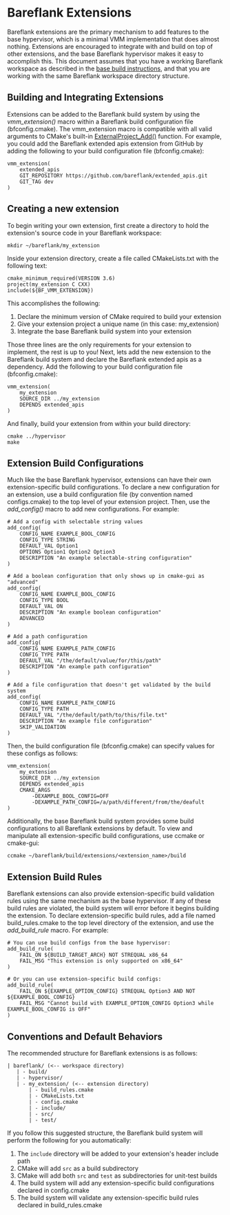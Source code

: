 # Bareflank Extensions

Bareflank extensions are the primary mechanism to add features to the base
hypervisor, which is a minimal VMM implementation that does almost nothing.
Extensions are encouraged to integrate with and build on top of other
extensions, and the base Bareflank hypervisor makes it easy to accomplish this.
This document assumes that you have a working Bareflank workspace as described
in the [base build instructions](./build_instructions.md), and that you are
working with the same Bareflank workspace directory structure.

## Building and Integrating Extensions
Extensions can be added to the Bareflank build system by using the
*vmm_extension()* macro within a Bareflank build configuration file
(bfconfig.cmake). The vmm_extension macro is compatible with all valid arguments
to CMake's built-in
[ExternalProject_Add()](https://cmake.org/cmake/help/v3.6/module/ExternalProject.html)
function. For example, you could add the Bareflank extended apis extension from
GitHub by adding the following to your build configuration file
(bfconfig.cmake):

```
vmm_extension(
    extended_apis
    GIT_REPOSITORY https://github.com/bareflank/extended_apis.git
    GIT_TAG dev
)
```

## Creating a new extension

To begin writing your own extension, first create a directory to hold the
extension's source code in your Bareflank workspace:

```
mkdir ~/bareflank/my_extension
```

Inside your extension directory, create a file called CMakeLists.txt with the
following text:

```
cmake_minimum_required(VERSION 3.6)
project(my_extension C CXX)
include(${BF_VMM_EXTENSION})
```

This accomplishes the following:
1. Declare the minimum version of CMake required to build your extension
2. Give your extension project a unique name (in this case: my_extension)
3. Integrate the base Bareflank build system into your extension

Those three lines are the only requirements for your extension to implement, the
rest is up to you! Next, lets add the new extension to the Bareflank build
system and declare the Bareflank extended apis as a dependency. Add the
following to your build configuration file (bfconfig.cmake):

```
vmm_extension(
    my_extension
    SOURCE_DIR ../my_extension
    DEPENDS extended_apis
)
```

And finally, build your extension from within your build directory:

```
cmake ../hypervisor
make
```

## Extension Build Configurations

Much like the base Bareflank hypervisor, extensions can have their own
extension-specific build configurations. To declare a new configuration for an
extension, use a build configuration file (by convention named configs.cmake)
to the top level of your extension project. Then, use the *add_config()* macro
to add new configurations. For example:

```
# Add a config with selectable string values
add_config(
    CONFIG_NAME EXAMPLE_BOOL_CONFIG
    CONFIG_TYPE STRING
    DEFAULT_VAL Option1
    OPTIONS Option1 Option2 Option3
    DESCRIPTION "An example selectable-string configuration"
)

# Add a boolean configuration that only shows up in cmake-gui as "advanced"
add_config(
    CONFIG_NAME EXAMPLE_BOOL_CONFIG
    CONFIG_TYPE BOOL
    DEFAULT_VAL ON
    DESCRIPTION "An example boolean configuration"
    ADVANCED
)

# Add a path configuration
add_config(
    CONFIG_NAME EXAMPLE_PATH_CONFIG
    CONFIG_TYPE PATH
    DEFAULT_VAL "/the/default/value/for/this/path"
    DESCRIPTION "An example path configuration"
)

# Add a file configuration that doesn't get validated by the build system
add_config(
    CONFIG_NAME EXAMPLE_PATH_CONFIG
    CONFIG_TYPE PATH
    DEFAULT_VAL "/the/default/path/to/this/file.txt"
    DESCRIPTION "An example file configuration"
    SKIP_VALIDATION
)
```

Then, the build configuration file (bfconfig.cmake) can specify values for these
configs as follows:

```
vmm_extension(
    my_extension
    SOURCE_DIR ../my_extension
    DEPENDS extended_apis
    CMAKE_ARGS
        -DEXAMPLE_BOOL_CONFIG=OFF
        -DEXAMPLE_PATH_CONFIG=/a/path/different/from/the/deafult
)
```

Additionally, the base Bareflank build system provides some build configurations
to all Bareflank extensions by default. To view and manipulate all
extension-specific build configurations, use ccmake or cmake-gui:

```
ccmake ~/bareflank/build/extensions/<extension_name>/build
```

## Extension Build Rules

Bareflank extensions can also provide extension-specific build validation rules
using the same mechanism as the base hypervisor. If any of these build rules
are violated, the build system will error before it begins building the
extension. To declare extension-specific build rules, add a file named
build_rules.cmake to the top level directory of the extension, and use the
*add_build_rule* macro. For example:

```
# You can use build configs from the base hypervisor:
add_build_rule(
    FAIL_ON ${BUILD_TARGET_ARCH} NOT STREQUAL x86_64
    FAIL_MSG "This extension is only supported on x86_64"
)

# Or you can use extension-specific build configs:
add_build_rule(
    FAIL_ON ${EXAMPLE_OPTION_CONFIG} STREQUAL Option3 AND NOT ${EXAMPLE_BOOL_CONFIG}
    FAIL_MSG "Cannot build with EXAMPLE_OPTION_CONFIG Option3 while EXAMPLE_BOOL_CONFIG is OFF"
)
```

## Conventions and Default Behaviors

The recommended structure for Bareflank extensions is as follows:

```
| bareflank/ (<-- workspace directory)
   | - build/
   | - hypervisor/
   | - my_extension/ (<-- extension directory)
       | - build_rules.cmake
       | - CMakeLists.txt
       | - config.cmake
       | - include/
       | - src/
       | - test/
```

If you follow this suggested structure, the Bareflank build system will
perform the following for you automatically:

1. The ```include``` directory will be added to your extension's header include
path
2. CMake will add ```src``` as a build subdirectory
3. CMake will add both ```src``` and ```test``` as subdirectories for unit-test
builds
4. The build system will add any extension-specific build configurations
declared in config.cmake
5. The build system will validate any extension-specific build rules declared
in build_rules.cmake
